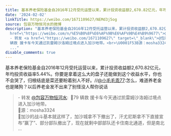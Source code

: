 ```yaml
---
title: 基本养老保险基金自2016年12月受托运营以来，累计投资收益额2,670.82亿元，年均投资收益率5.44%。你要是拿着这么大的盘子还能做到这个收益水平，你也不会哭了，...
date: '2024-02-02'
linkTitle: https://weibo.com/1671109627/NEMd3j5og
source: 包容万物恒河水的微博
description: "基本养老保险基金自2016年12月受托运营以来，累计投资收益额2,670.82亿元，年均投资收益率5.44%。你要是拿着这么大的盘子还能做到这个收益水平，你也不会哭了，归根结底是菜还要盼着别人不好。//<a
  href=\"https://weibo.com/n/%E5%B0%8F%E6%AF%9B%E6%AF%9B%E4%B9%9677\">@小毛毛乖77</a>:怎么，难道养老金也是赌狗？以后养老金发不出来了别怪没人帮你说话<br><blockquote>
  - 转发 <a href=\"https://weibo.com/1671109627\" target=\"_blank\">@包容万物恒河水</a>: \U0001F53B79
  辆救 援卡车今天通过凯雷姆沙洛姆过境点进入加沙地带。<br>\U0001F53B源：mosha3324<br>\U0001F53B加沙的战斗基本就这样了，加沙城拿不下撤出了，汗尤尼斯拿不下直接宣布“赢了”、部分部队撤出了，现在就剩中部部队还卡住南北通道，但是南北
  ..."
disable_comments: true
---
```

基本养老保险基金自2016年12月受托运营以来，累计投资收益额2,670.82亿元，年均投资收益率5.44%。你要是拿着这么大的盘子还能做到这个收益水平，你也不会哭了，归根结底是菜还要盼着别人不好。//<a href="https://weibo.com/n/%E5%B0%8F%E6%AF%9B%E6%AF%9B%E4%B9%9677">@小毛毛乖77</a>:怎么，难道养老金也是赌狗？以后养老金发不出来了别怪没人帮你说话<br><blockquote> - 转发 <a href="https://weibo.com/1671109627" target="_blank">@包容万物恒河水</a>: 🔻79 辆救 援卡车今天通过凯雷姆沙洛姆过境点进入加沙地带。<br>🔻源：mosha3324<br>🔻加沙的战斗基本就这样了，加沙城拿不下撤出了，汗尤尼斯拿不下直接宣布“赢了”、部分部队撤出了，现在就剩中部部队还卡住南北通道，但是南北 ...